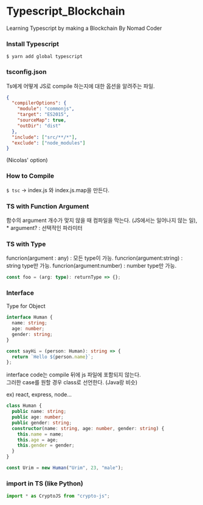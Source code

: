 # Typescript_Blockchain

Learning Typescript by making a Blockchain
By Nomad Coder

### Install Typescript

`$ yarn add global typescript`

### tsconfig.json

Ts에게 어떻게 JS로 compile 하는지에 대한 옵션을 알려주는 파일.

```json
{
  "compilerOptions": {
    "module": "commonjs",
    "target": "ES2015",
    "sourceMap": true,
    "outDir": "dist"
  },
  "include": ["src/**/*"],
  "exclude": ["node_modules"]
}
```

(Nicolas' option)

### How to Compile

`$ tsc` -> index.js 와 index.js.map을 만든다.

### TS with Function Argument

함수의 argument 개수가 맞지 않을 때 컴파일을 막는다. (JS에서는 일어나지 않는 일),  
\* argument? : 선택적인 파라미터

### TS with Type

funcrion(argument : any) : 모든 type이 가능.
funcrion(argument:string) : string type만 가능.
funcrion(argument:number) : number type만 가능.

```ts
const foo = (arg: type): returnType => {};
```

### Interface

Type for Object

```ts
interface Human {
  name: string;
  age: number;
  gender: string;
}

const sayHi = (person: Human): string => {
  return `Hello ${person.name}`;
};
```

interface code는 compile 뒤에 js 파일에 포함되지 않는다.  
그러한 case를 원할 경우 class로 선언한다. (Java랑 비슷)

ex) react, express, node...

```ts
class Human {
  public name: string;
  public age: number;
  public gender: string;
  constructor(name: string, age: number, gender: string) {
    this.name = name;
    this.age = age;
    this.gender = gender;
  }
}

const Urim = new Human("Urim", 23, "male");
```

### import in TS (like Python)

```ts
import * as CryptoJS from "crypto-js";
```
